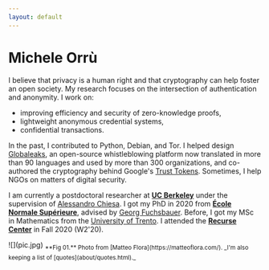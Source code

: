 ```yaml
---
layout: default
---
```


<div class="col-1">

# Michele Orrù

I believe that privacy is a human right and that cryptography can help foster an open society.
My research focuses on the intersection of authentication and anonymity.
I work on:

- improving efficiency and security of zero-knowledge proofs,
- lightweight anonymous credential systems,
- confidential transactions.

In the past, I contributed to Python, Debian, and Tor.
I helped design [Globaleaks](http://globaleaks.org/), an open-source whistleblowing platform
now translated in more than 90 languages and used by more than 300 organizations,
and co-authored the cryptography behind Google's [Trust Tokens](https://developer.chrome.com/en/docs/privacy-sandbox/trust-tokens/).
Sometimes, I help NGOs on matters of digital security.

I am currently a postdoctoral researcher at **[UC Berkeley](https://eecs.berkeley.edu/)** under
the supervision of [Alessandro Chiesa](https://people.eecs.berkeley.edu/~alexch/).
I got my PhD in 2020 from **[École Normale Supérieure](https://crypto.di.ens.fr/)**,
advised by [Georg Fuchsbauer](https://www.di.ens.fr/~fuchsbau).
Before, I got my MSc in Mathematics from the [University of Trento](http://www.maths.unitn.it/en).
I attended the **[Recurse Center](https://recurse.com/)** in Fall 2020 (W2'20).

</div>

<div class="col-2">
  ![](pic.jpg)
  <sub>**Fig 01.** Photo from [Matteo Flora](https://matteoflora.com/). _I'm also keeping a list of [quotes](about/quotes.html)._</sub>
</div>
